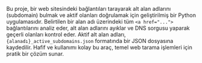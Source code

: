  Bu proje, bir web sitesindeki bağlantıları tarayarak alt alan adlarını (subdomain) bulmak ve aktif olanları doğrulamak için geliştirilmiş bir Python uygulamasıdır. Belirtilen bir alan adı üzerindeki tüm `<a href="...">` bağlantılarını analiz eder, alt alan adlarını ayıklar ve DNS sorgusu yaparak geçerli olanları kontrol eder. Aktif alt alan adları, `{alanadı}_active_subdomains.json` formatında bir JSON dosyasına kaydedilir. Hafif ve kullanımı kolay bu araç, temel web tarama işlemleri için pratik bir çözüm sunar.
